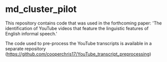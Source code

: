 # md_cluster_pilot

This repository contains code that was used in the forthcoming paper:
'The identification of YouTube videos that feature the linguistic features of English informal speech.'

The code used to pre-process the YouTube transcripts is available in a separate repository (https://github.com/cooperchris17/YouTube_transcript_preprocessing)


